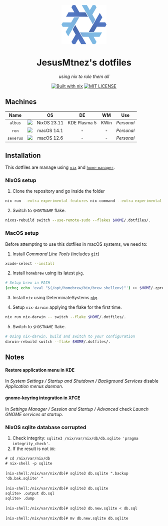 <div align="center">

<img src="https://raw.githubusercontent.com/NixOS/nixos-artwork/master/logo/nix-snowflake.svg" width="144px">

# JesusMtnez's dotfiles

_using nix to rule them all_

[![Built with nix][NIX-badge]][NIX-link]
[![MIT LICENSE][LICENSE-badge]][LICENSE-link]

</div>

  [NIX-badge]: https://img.shields.io/badge/nix-blue.svg?logo=nixos&labelColor=73C3D5&style=for-the-badge
  [NIX-link]: https://builtwithnix.org
  [LICENSE-badge]: https://img.shields.io/badge/license-MIT-green.svg?style=for-the-badge
  [LICENSE-link]: /LICENSE

## Machines

| Name |      | OS  | DE  | WM  | Use |
| :-:  | :-:  | :-: | :-: | :-: | :-: |
| `albus` | <img width="18" src="https://cdn.simpleicons.org/nixos" /> | NixOS 23.11 | KDE Plasma 5 |  KWin | _Personal_ |
| `ron` | <img width="18" src="https://cdn.simpleicons.org/apple" /> | macOS 14.1 | - | - | _Personal_ |
| `severus` | <img width="18" src="https://cdn.simpleicons.org/apple" /> | macOS 12.6 | - | - | _Personal_ |

## Installation

This dotfiles are manage using [`nix`](https://nixos.wiki/wiki/Nix) and [`home-manager`](https://github.com/rycee/home-manager).

### NixOS setup

1. Clone the repository and go inside the folder

```sh
nix run --extra-experimental-features nix-command --extra-experimental-features flakes github:nixos/nixpkgs#git -- clone git@github.com:JesusMtnez/dotfiles $HOME/.dotfiles
```

2. Switch to `$HOSTNAME` flake.

```sh
nixos-rebuild switch --use-remote-sudo --flakes $HOME/.dotfiles/.
```

### MacOS setup

Before attempting to use this dotfiles in macOS systems, we need to:

1. Install _Command Line Tools_ (includes `git`)
```sh
xcode-select --install
```

2. Install `homebrew` using its latest [`pkg`][brew-pkg].

```sh
# Setup brew in PATH
(echo; echo 'eval "$(/opt/homebrew/bin/brew shellenv)"') >> $HOME/.zprofile
```

3. Install `nix` using DeterminateSystems [`pkg`][nix-pkg].

  [brew-pkg]: https://github.com/Homebrew/brew/releases
  [nix-pkg]: https://install.determinate.systems/nix-installer-pkg/stable/Universal

4. Setup `nix-darwin` applying the flake for the first time.

```sh
nix run nix-darwin -- switch --flake $HOME/.dotfiles/.
```

5. Switch to `$HOSTNAME` flake.

```sh
# Using nix-darwin, build and switch to your configuration
darwin-rebuild switch --flake $HOME/.dotfiles/.
```

## Notes

#### Restore application menu in KDE

In _System Settings / Startup and Shutdown / Background Services_ disable _Application menus daemon_.

#### gnome-keyring integration in XFCE

In _Settings Manager / Session and Startup / Advanced_ check _Launch GNOME services at startup_.

### NixOS sqlite database corrupted

1. Check integrity: `sqlite3 /nix/var/nix/db/db.sqlite 'pragma integrity_check'`.
2. If the result is not `OK`:

```
# cd /nix/var/nix/db
# nix-shell -p sqlite

[nix-shell:/nix/var/nix/db]# sqlite3 db.sqlite ".backup 'db.bak.sqlite' "

[nix-shell:/nix/var/nix/db]# sqlite3 db.sqlite
sqlite> .output db.sql
sqlite> .dump

[nix-shell:/nix/var/nix/db]# sqlite3 db.new.sqlite < db.sql

[nix-shell:/nix/var/nix/db]# mv db.new.sqlite db.sqlite
```
